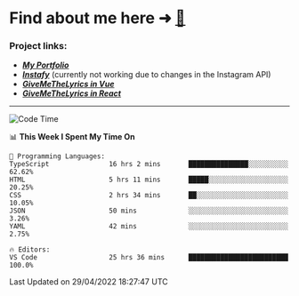 # Find about me here ➜ [🧑](https://pauabella.dev)

### Project links:
- ***[My Portfolio](https://pauabella.dev)***
- ***[Instafy](https://instafy.me)*** (currently not working due to changes in the Instagram API)
- ***[GiveMeTheLyrics in Vue](https://lyrics.pauabella.dev)***
- ***[GiveMeTheLyrics in React](https://pauabella.dev/GiveMeTheLyrics)***

---
<!--START_SECTION:waka-->
![Code Time](http://img.shields.io/badge/Code%20Time-995%20hrs%2046%20mins-blue)

📊 **This Week I Spent My Time On** 

```text
💬 Programming Languages: 
TypeScript               16 hrs 2 mins       ███████████████░░░░░░░░░░   62.62% 
HTML                     5 hrs 11 mins       █████░░░░░░░░░░░░░░░░░░░░   20.25% 
CSS                      2 hrs 34 mins       ██░░░░░░░░░░░░░░░░░░░░░░░   10.05% 
JSON                     50 mins             ░░░░░░░░░░░░░░░░░░░░░░░░░   3.26% 
YAML                     42 mins             ░░░░░░░░░░░░░░░░░░░░░░░░░   2.75%

🔥 Editors: 
VS Code                  25 hrs 36 mins      █████████████████████████   100.0%

```


 Last Updated on 29/04/2022 18:27:47 UTC
<!--END_SECTION:waka-->
